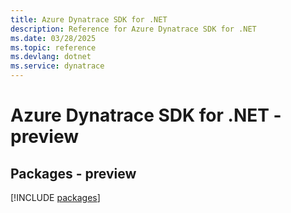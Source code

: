 ```yaml
---
title: Azure Dynatrace SDK for .NET
description: Reference for Azure Dynatrace SDK for .NET
ms.date: 03/28/2025
ms.topic: reference
ms.devlang: dotnet
ms.service: dynatrace
---
```

# Azure Dynatrace SDK for .NET - preview
## Packages - preview
[!INCLUDE [packages](dynatrace-index.md)]